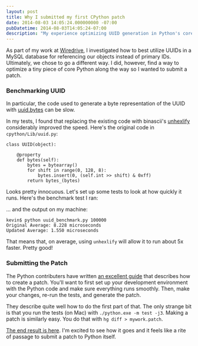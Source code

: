```yaml
---
layout: post
title: Why I submitted my first CPython patch
date: 2014-08-03 14:05:24.000000000 -07:00
pubDatetime: 2014-08-03T14:05:24-07:00
description: "My experience optimizing UUID generation in Python's core library"
---
```

As part of my work at [Wiredrive](http://www.wiredrive.com), I investigated how to best utilize UUIDs in a MySQL database for referencing our objects instead of primary IDs. Ultimately, we chose to go a different way. I did, however, find a way to optimize a tiny piece of core Python along the way so I wanted to submit a patch.

### Benchmarking UUID
In particular, the code used to generate a byte representation of the UUID with [uuid.bytes](https://docs.python.org/2/library/uuid.html#uuid.UUID.bytes) can be slow.

In my tests, I found that replacing the existing code with binascii's [unhexlify](https://docs.python.org/2/library/binascii.html) considerably improved the speed. Here's the original code in `cpython/Lib/uuid.py`:

```
class UUID(object):
```
```
	@property
    def bytes(self):
        bytes = bytearray()
        for shift in range(0, 128, 8):
            bytes.insert(0, (self.int >> shift) & 0xff)
        return bytes_(bytes)
```

Looks pretty innocuous. Let's set up some tests to look at how quickly it runs. Here's the benchmark test I ran:

<script src="https://gist.github.com/kevinlondon/d3bb32d5a784f78731fa.js"></script>

... and the output on my machine:
```
kevin$ python uuid_benchmark.py 100000
Original Average: 8.228 microseconds
Updated Average: 1.550 microseconds
```

That means that, on average, using ``unhexlify`` will allow it to run about 5x faster. Pretty good!

### Submitting the Patch
The Python contributers have written [an excellent guide](https://docs.python.org/devguide/index.html) that describes how to create a patch. You'll want to first set up your development environment with the Python code and make sure everything runs smoothly. Then, make your changes, re-run the tests, and generate the patch. 

They describe quite well how to do the first part of that. The only strange bit is that you run the tests (on Mac) with `./python.exe -m test -j3`. Making a patch is similarly easy. You do that with `hg diff > mywork.patch`. 

[The end result is here](http://bugs.python.org/issue22131). I'm excited to see how it goes and it feels like a rite of passage to submit a patch to Python itself.

